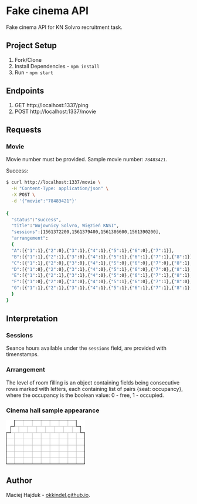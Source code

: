 # Fake cinema API

Fake cinema API for KN Solvro recruitment task.

## Project Setup

1. Fork/Clone
1. Install Dependencies - `npm install`
1. Run - `npm start`

## Endpoints

1. GET http://localhost:1337/ping
1. POST http://localhost:1337/movie

## Requests

### Movie

Movie number must be provided. Sample movie number: `78483421`.

Success:

```sh
$ curl http://localhost:1337/movie \
  -H "Content-Type: application/json" \
  -X POST \
  -d '{"movie":"78483421"}'

{
  "status":"success",
  "title":"Wojownicy Solvro, Więzień KNSI",
  "sessions":[1561372200,1561379400,1561386600,1561390200],
  "arrangement":
  {
  "A":[{"1":1},{"2":0},{"3":1},{"4":1},{"5":1},{"6":0},{"7":1}],
  "B":[{"1":1},{"2":1},{"3":0},{"4":1},{"5":1},{"6":1},{"7":1},{"8":1}],
  "C":[{"1":1},{"2":0},{"3":0},{"4":1},{"5":0},{"6":0},{"7":0},{"8":1},{"9":0}],
  "D":[{"1":0},{"2":0},{"3":1},{"4":0},{"5":1},{"6":0},{"7":0},{"8":1},{"9":0}],
  "E":[{"1":1},{"2":1},{"3":1},{"4":0},{"5":0},{"6":1},{"7":1},{"8":1},{"9":0}],
  "F":[{"1":0},{"2":0},{"3":0},{"4":0},{"5":1},{"6":0},{"7":1},{"8":0},{"9":0}],
  "G":[{"1":1},{"2":1},{"3":1},{"4":1},{"5":1},{"6":1},{"7":1},{"8":1},{"9":1}]}
  }
}
```

## Interpretation

### Sessions

Seance hours available under the `sessions` field, are provided with timenstamps.

### Arrangement

The level of room filling is an object containing fields being consecutive rows marked with letters, each containing list of pairs {seat: occupancy}, where the occupancy is the boolean value: 0 - free, 1 - occupied.

### Cinema hall sample appearance

![cinema](./hall.png)

## Author

Maciej Hajduk - [okkindel.github.io](http://okkindel.github.io).
